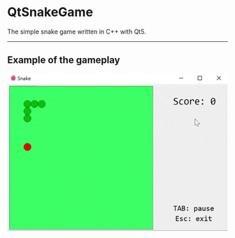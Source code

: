 # QtSnakeGame
The simple snake game written in C++ with Qt5.
____
## Example of the gameplay
![](https://github.com/olkhovichs/QtSnakeGame/blob/dev/img/GameplayExample.gif)
